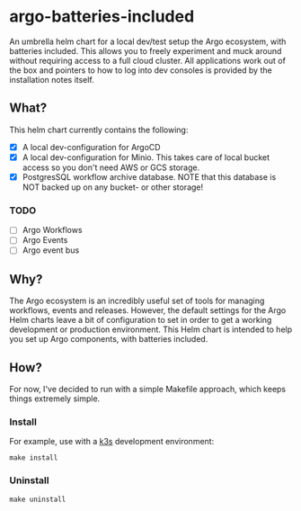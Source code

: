 # argo-batteries-included

An umbrella helm chart for a local dev/test setup the Argo ecosystem, with batteries included. This allows you to freely
experiment and muck around without requiring access to a full cloud cluster. All applications work out of the box and
pointers to how to log into dev consoles is provided by the installation notes itself.

## What?

This helm chart currently contains the following:
- [X] A local dev-configuration for ArgoCD
- [X] A local dev-configuration for Minio. This takes care of local bucket access so you don't need AWS or GCS storage.
- [X] PostgresSQL workflow archive database. NOTE that this database is NOT backed up on any bucket- or other storage!

### TODO

- [ ] Argo Workflows
- [ ] Argo Events
- [ ] Argo event bus

## Why?

The Argo ecosystem is an incredibly useful set of tools for managing workflows, events and releases. However, the 
default settings for the Argo Helm charts leave a bit of configuration to set in order to get a working development or
production environment. This Helm chart is intended to help you set up Argo components, with batteries included.

## How?
For now, I've decided to run with a simple Makefile approach, which keeps things extremely simple. 

### Install

For example, use with a [k3s](https://k3s.io/) development environment:
```shell
make install
```

### Uninstall
```shell
make uninstall
```